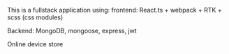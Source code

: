 This is a fullstack application using:
frontend: React.ts + webpack + RTK + scss (css modules)

Backend: MongoDB, mongoose, express, jwt

Online device store

